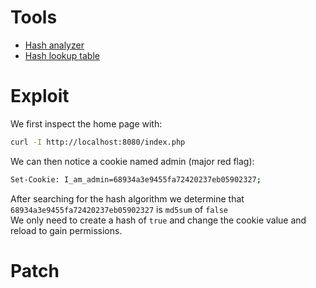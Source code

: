 # Tools

- [Hash analyzer](https://www.tunnelsup.com/hash-analyzer/#google_vignette)
- [Hash lookup table](https://crackstation.net/)

# Exploit

We first inspect the home page with:
```bash
curl -I http://localhost:8080/index.php
```
We can then notice a cookie named admin (major red flag):
```bash
Set-Cookie: I_am_admin=68934a3e9455fa72420237eb05902327;
```

After searching for the hash algorithm we determine that ``68934a3e9455fa72420237eb05902327`` is ``md5sum`` of ``false``  
We only need to create a hash of ``true`` and change the cookie value and reload to gain permissions.

# Patch


